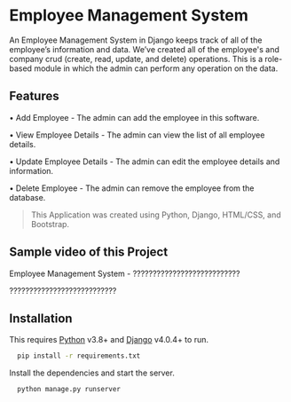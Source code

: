 
# Employee Management System

An Employee Management System in Django keeps track of all of the employee’s information and data. We’ve created all of the employee's and company crud (create, read, update, and delete) operations. This is a role-based module in which the admin can perform any operation on the data.

## Features

•	Add Employee - The admin can add the employee in this software.

•	View Employee Details - The admin can view the list of all employee details.

•	Update Employee Details - The admin can edit the employee details and information.

•	Delete Employee - The admin can remove the employee from the database.

> This Application was created using Python, Django, HTML/CSS, and Bootstrap.

## Sample video of this Project

Employee Management System - ???????????????????????????

???????????????????????????


## Installation 

This requires [Python](https://www.python.org/) v3.8+ and [Django](https://www.djangoproject.com/) v4.0.4+ to run.

```bash
  pip install -r requirements.txt
```

Install the dependencies and start the server.

```bash
  python manage.py runserver
```
